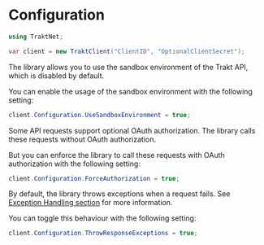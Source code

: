 # Configuration

```csharp
using TraktNet;

var client = new TraktClient("ClientID", "OptionalClientSecret");
```

The library allows you to use the sandbox environment of the Trakt API, which is disabled by default.

You can enable the usage of the sandbox environment with the following setting:

```csharp
client.Configuration.UseSandboxEnvironment = true;
```

Some API requests support optional OAuth authorization. The library calls these requests without OAuth authorization.

But you can enforce the library to call these requests with OAuth authorization with the following setting:

```csharp
client.Configuration.ForceAuthorization = true;
```

By default, the library throws exceptions when a request fails. See [Exception Handling section](exceptionhandling.md) for more information.

You can toggle this behaviour with the following setting:

```csharp
client.Configuration.ThrowResponseExceptions = true;
```
